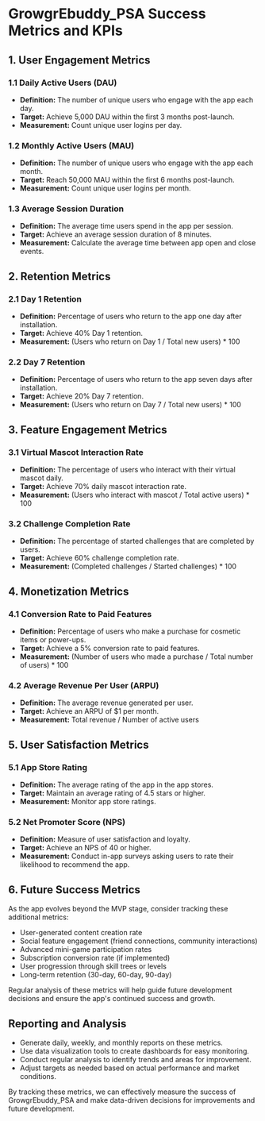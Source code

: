 # GrowgrEbuddy_PSA Success Metrics and KPIs

## 1. User Engagement Metrics

### 1.1 Daily Active Users (DAU)
- **Definition:** The number of unique users who engage with the app each day.
- **Target:** Achieve 5,000 DAU within the first 3 months post-launch.
- **Measurement:** Count unique user logins per day.

### 1.2 Monthly Active Users (MAU)
- **Definition:** The number of unique users who engage with the app each month.
- **Target:** Reach 50,000 MAU within the first 6 months post-launch.
- **Measurement:** Count unique user logins per month.

### 1.3 Average Session Duration
- **Definition:** The average time users spend in the app per session.
- **Target:** Achieve an average session duration of 8 minutes.
- **Measurement:** Calculate the average time between app open and close events.

## 2. Retention Metrics

### 2.1 Day 1 Retention
- **Definition:** Percentage of users who return to the app one day after installation.
- **Target:** Achieve 40% Day 1 retention.
- **Measurement:** (Users who return on Day 1 / Total new users) * 100

### 2.2 Day 7 Retention
- **Definition:** Percentage of users who return to the app seven days after installation.
- **Target:** Achieve 20% Day 7 retention.
- **Measurement:** (Users who return on Day 7 / Total new users) * 100

## 3. Feature Engagement Metrics

### 3.1 Virtual Mascot Interaction Rate
- **Definition:** The percentage of users who interact with their virtual mascot daily.
- **Target:** Achieve 70% daily mascot interaction rate.
- **Measurement:** (Users who interact with mascot / Total active users) * 100

### 3.2 Challenge Completion Rate
- **Definition:** The percentage of started challenges that are completed by users.
- **Target:** Achieve 60% challenge completion rate.
- **Measurement:** (Completed challenges / Started challenges) * 100

## 4. Monetization Metrics

### 4.1 Conversion Rate to Paid Features
- **Definition:** Percentage of users who make a purchase for cosmetic items or power-ups.
- **Target:** Achieve a 5% conversion rate to paid features.
- **Measurement:** (Number of users who made a purchase / Total number of users) * 100

### 4.2 Average Revenue Per User (ARPU)
- **Definition:** The average revenue generated per user.
- **Target:** Achieve an ARPU of $1 per month.
- **Measurement:** Total revenue / Number of active users

## 5. User Satisfaction Metrics

### 5.1 App Store Rating
- **Definition:** The average rating of the app in the app stores.
- **Target:** Maintain an average rating of 4.5 stars or higher.
- **Measurement:** Monitor app store ratings.

### 5.2 Net Promoter Score (NPS)
- **Definition:** Measure of user satisfaction and loyalty.
- **Target:** Achieve an NPS of 40 or higher.
- **Measurement:** Conduct in-app surveys asking users to rate their likelihood to recommend the app.

## 6. Future Success Metrics

As the app evolves beyond the MVP stage, consider tracking these additional metrics:

- User-generated content creation rate
- Social feature engagement (friend connections, community interactions)
- Advanced mini-game participation rates
- Subscription conversion rate (if implemented)
- User progression through skill trees or levels
- Long-term retention (30-day, 60-day, 90-day)

Regular analysis of these metrics will help guide future development decisions and ensure the app's continued success and growth.

## Reporting and Analysis

- Generate daily, weekly, and monthly reports on these metrics.
- Use data visualization tools to create dashboards for easy monitoring.
- Conduct regular analysis to identify trends and areas for improvement.
- Adjust targets as needed based on actual performance and market conditions.

By tracking these metrics, we can effectively measure the success of GrowgrEbuddy_PSA and make data-driven decisions for improvements and future development.

